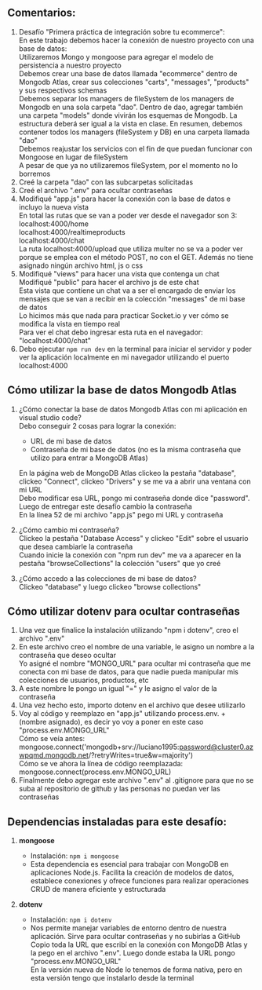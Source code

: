 ## Comentarios:

1. Desafío "Primera práctica de integración sobre tu ecommerce": <br>
   En este trabajo debemos hacer la conexión de nuestro proyecto con una base de datos: <br>
   Utilizaremos Mongo y mongoose para agregar el modelo de persistencia a nuestro proyecto <br>
   Debemos crear una base de datos llamada "ecommerce" dentro de Mongodb Atlas, crear sus colecciones "carts", "messages", "products" y sus respectivos schemas <br>
   Debemos separar los managers de fileSystem de los managers de Mongodb en una sola carpeta "dao". Dentro de dao, agregar también una carpeta "models" donde vivirán los esquemas de Mongodb. La estructura deberá ser igual a la vista en clase. En resumen, debemos contener todos los managers (fileSystem y DB) en una carpeta llamada "dao" <br>
   Debemos reajustar los servicios con el fin de que puedan funcionar con Mongoose en lugar de fileSystem <br>
   A pesar de que ya no utilizaremos fileSystem, por el momento no lo borremos
2. Creé la carpeta "dao" con las subcarpetas solicitadas
3. Creé el archivo ".env" para ocultar contraseñas
4. Modifiqué "app.js" para hacer la conexión con la base de datos e incluyo la nueva vista <br>
   En total las rutas que se van a poder ver desde el navegador son 3: <br>
   localhost:4000/home <br>
   localhost:4000/realtimeproducts <br>
   localhost:4000/chat <br>
   La ruta localhost:4000/upload que utiliza multer no se va a poder ver porque se emplea con el método POST, no con el GET. Además no tiene asignado ningún archivo html, js o css
5. Modifiqué "views" para hacer una vista que contenga un chat <br>
   Modifiqué "public" para hacer el archivo js de este chat <br>
   Esta vista que contiene un chat va a ser el encargado de enviar los mensajes que se van a recibir en la colección "messages" de mi base de datos <br>
   Lo hicimos más que nada para practicar Socket.io y ver cómo se modifica la vista en tiempo real <br>
   Para ver el chat debo ingresar esta ruta en el navegador: "localhost:4000/chat"
6. Debo ejecutar `npm run dev` en la terminal para iniciar el servidor y poder ver la aplicación localmente en mi navegador utilizando el puerto localhost:4000



## Cómo utilizar la base de datos Mongodb Atlas

1. ¿Cómo conectar la base de datos Mongodb Atlas con mi aplicación en visual studio code? <br>
   Debo conseguir 2 cosas para lograr la conexión: <br>
   -  URL de mi base de datos <br>
   -  Contraseña de mi base de datos (no es la misma contraseña que utilizo para entrar a MongoDB Atlas) <br>
   
   En la página web de MongoDB Atlas clickeo la pestaña "database", clickeo "Connect", clickeo "Drivers" y se me va a abrir una ventana con mi URL <br>
   Debo modificar esa URL, pongo mi contraseña donde dice "password". Luego de entregar este desafío cambio la contraseña <br>
   En la línea 52 de mi archivo "app.js" pego mi URL y contraseña
2. ¿Cómo cambio mi contraseña? <br>
   Clickeo la pestaña "Database Access" y clickeo "Edit" sobre el usuario que desea cambiarle la contraseña <br>
   Cuando inicie la conexión con "npm run dev" me va a aparecer en la pestaña "browseCollections" la colección "users" que yo creé
3. ¿Cómo accedo a las colecciones de mi base de datos? <br>
   Clickeo "database" y luego clickeo "browse collections"



## Cómo utilizar dotenv para ocultar contraseñas

1. Una vez que finalice la instalación utilizando "npm i dotenv", creo el archivo ".env"
2. En este archivo creo el nombre de una variable, le asigno un nombre a la contraseña que deseo ocultar <br>
   Yo asigné el nombre "MONGO_URL" para ocultar mi contraseña que me conecta con mi base de datos, para que nadie pueda manipular mis colecciones de usuarios, productos, etc
3. A este nombre le pongo un igual "=" y le asigno el valor de la contraseña
4. Una vez hecho esto, importo dotenv en el archivo que desee utilizarlo
5. Voy al código y reemplazo en "app.js" utilizando process.env. + (nombre asignado), es decir yo voy a poner en este caso "process.env.MONGO_URL" <br>
   Cómo se veía antes: <br>
   mongoose.connect('mongodb+srv://luciano1995:password@cluster0.azwpqmd.mongodb.net/?retryWrites=true&w=majority') <br>
   Cómo se ve ahora la línea de código reemplazada: <br>
   mongoose.connect(process.env.MONGO_URL)
6. Finalmente debo agregar este archivo ".env" al .gitignore para que no se suba al repositorio de github y las personas no puedan ver las contraseñas



## Dependencias instaladas para este desafío:

1. **mongoose**

   - Instalación: `npm i mongoose`
   - Esta dependencia es esencial para trabajar con MongoDB en aplicaciones Node.js. Facilita la creación de modelos de datos, establece conexiones y ofrece funciones para realizar operaciones CRUD de manera eficiente y estructurada

2. **dotenv**
   - Instalación: `npm i dotenv`
   - Nos permite manejar variables de entorno dentro de nuestra aplicación. Sirve para ocultar contraseñas y no subirlas a GitHub <br>
   Copio toda la URL que escribí en la conexión con MongoDB Atlas y la pego en el archivo ".env". Luego donde estaba la URL pongo "process.env.MONGO_URL" <br>
   En la versión nueva de Node lo tenemos de forma nativa, pero en esta versión tengo que instalarlo desde la terminal